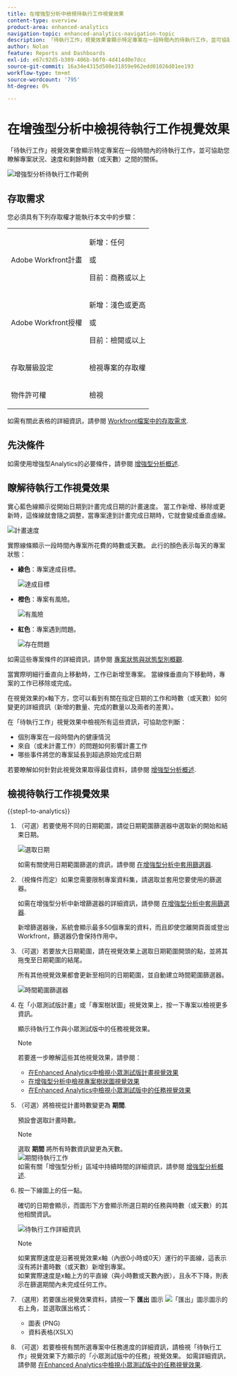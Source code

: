 ```yaml
---
title: 在增強型分析中檢視待執行工作視覺效果
content-type: overview
product-area: enhanced-analytics
navigation-topic: enhanced-analytics-navigation-topic
description: 「待執行工作」視覺效果會顯示特定專案在一段時間內的待執行工作，並可協助您瞭解專案狀況、速度和剩餘時數（或天數）之間的關係。
author: Nolan
feature: Reports and Dashboards
exl-id: e67c92d5-b309-406b-b6f0-4d414d0e7dcc
source-git-commit: 16a34e4315d508e31859e962edd01026d01ee193
workflow-type: tm+mt
source-wordcount: '795'
ht-degree: 0%

---
```


# 在增強型分析中檢視待執行工作視覺效果

<!-- Audited: 12/2023 -->

「待執行工作」視覺效果會顯示特定專案在一段時間內的待執行工作，並可協助您瞭解專案狀況、速度和剩餘時數（或天數）之間的關係。

![增強型分析待執行工作範例](assets/burndown120623.png)

## 存取需求

您必須具有下列存取權才能執行本文中的步驟：

<table style="table-layout:auto"> 
 <col> 
 <col> 
 <tbody> 
  <tr> 
   <td role="rowheader">Adobe Workfront計畫</td> 
   <td>
      <p>新增：任何</p>
      <p>或</p>
      <p>目前：商務或以上</p></td>
  </tr> 
  <tr> 
   <td role="rowheader">Adobe Workfront授權</td> 
   <td>
      <p>新增：淺色或更高</p>
      <p>或</p>
      <p>目前：檢閱或以上</p>
   </td> 
  </tr> 
  <tr> 
   <td role="rowheader">存取層級設定</td> 
   <td> <p>檢視專案的存取權</p> </td> 
  </tr> 
  <tr> 
   <td role="rowheader">物件許可權</td> 
   <td> <p>檢視</p> </td> 
  </tr> 
 </tbody> 
</table>

如需有關此表格的詳細資訊，請參閱 [Workfront檔案中的存取需求](/help/quicksilver/administration-and-setup/add-users/access-levels-and-object-permissions/access-level-requirements-in-documentation.md).

## 先決條件

如需使用增強型Analytics的必要條件，請參閱 [增強型分析概述](../enhanced-analytics/enhanced-analytics-overview.md#prerequisites).

## 瞭解待執行工作視覺效果

實心藍色線顯示從開始日期到計畫完成日期的計畫速度。 當工作新增、移除或更新時，這條線就會隨之調整，當專案達到計畫完成日期時，它就會變成垂直虛線。

![計畫速度](assets/burndown-planned-line.png)

實際線條顯示一段時間內專案所花費的時數或天數。 此行的顏色表示每天的專案狀態：

* **綠色**：專案達成目標。

  ![達成目標](assets/burndown-green.png)

* **橙色**：專案有風險。

  ![有風險](assets/burndown-orange.png)

* **紅色**：專案遇到問題。

  ![存在問題](assets/burndown-red.png)

如需這些專案條件的詳細資訊，請參閱 [專案狀態與狀態型別概觀](../manage-work/projects/manage-projects/project-condition-and-condition-type.md).

當實際明細行垂直向上移動時，工作已新增至專案。 當線條垂直向下移動時，專案的工作已移除或完成。

在視覺效果的x軸下方，您可以看到有關在指定日期的工作和時數（或天數）如何變更的詳細資訊（新增的數量、完成的數量以及兩者的差異）。

在「待執行工作」視覺效果中檢視所有這些資訊，可協助您判斷：

* 個別專案在一段時間內的健康情況
* 來自（或未計畫工作）的問題如何影響計畫工作
* 哪些事件將您的專案延長到超過原始完成日期

若要瞭解如何針對此視覺效果取得最佳資料，請參閱 [增強型分析概述](../enhanced-analytics/enhanced-analytics-overview.md).

## 檢視待執行工作視覺效果

{{step1-to-analytics}}

1. （可選）若要使用不同的日期範圍，請從日期範圍篩選器中選取新的開始和結束日期。

   ![選取日期](assets/filters-select-date-range-350x344.png)

   如需有關使用日期範圍篩選的資訊，請參閱 [在增強型分析中套用篩選器](../enhanced-analytics/use-enhanced-analytics-filters.md).

1. （視條件而定）如果您需要限制專案資料集，請選取並套用您要使用的篩選器。

   如需在增強型分析中新增篩選器的詳細資訊，請參閱 [在增強型分析中套用篩選器](../enhanced-analytics/use-enhanced-analytics-filters.md).

   新增篩選器後，系統會顯示最多50個專案的資料，而且即使您離開頁面或登出Workfront，篩選器仍會保持作用中。

1. （可選）若要放大日期範圍，請在視覺效果上選取日期範圍開頭的點，並將其拖曳至日期範圍的結尾。

   所有其他視覺效果都會更新至相同的日期範圍，並自動建立時間範圍篩選器。

   ![時間範圍篩選器](assets/timeframe-filter-350x220.png)

1. 在「小眾測試版計畫」或「專案樹狀圖」視覺效果上，按一下專案以檢視更多資訊。

   顯示待執行工作與小眾測試版中的任務視覺效果。

   >[!NOTE]
   >
   >若要進一步瞭解這些其他視覺效果，請參閱：
   >
   >   * [在Enhanced Analytics中檢視小眾測試版計畫視覺效果](../enhanced-analytics/flight-plan-overview.md)
   >   * [在增強型分析中檢視專案樹狀圖視覺效果](../enhanced-analytics/project-treemap-overview.md)
   >   * [在Enhanced Analytics中檢視小眾測試版中的任務視覺效果](../enhanced-analytics/tasks-in-flight-overview.md)
   >

1. （可選）將檢視從計畫時數變更為 **期間**.

   預設會選取計畫時數。

   >[!NOTE]
   >
   >選取 **期間** 將所有時數資訊變更為天數。\
   >![期間待執行工作](assets/duration-burndown-350x112.png)\
   >如需有關「增強型分析」區域中持續時間的詳細資訊，請參閱 [增強型分析概述](../enhanced-analytics/enhanced-analytics-overview.md#duration-view).

1. 按一下線圖上的任一點。

   確切的日期會顯示，而圖形下方會顯示所選日期的任務與時數（或天數）的其他相關資訊。

   ![待執行工作詳細資訊](assets/burndown-task-and-hour-changes-350x121.png)

   >[!NOTE]
   >
   >如果實際速度是沿著視覺效果x軸（內嵌0小時或0天）運行的平面線，這表示沒有將計畫時數（或天數）新增到專案。\
   >如果實際速度是x軸上方的平直線（與小時數或天數內嵌），且永不下降，則表示在篩選期間內未完成任何工作。

1. （選用）若要匯出視覺效果資料，請按一下 **匯出** 圖示 ![「匯出」圖示](assets/export.png)圖示的右上角，並選取匯出格式：

   * 圖表 (PNG)
   * 資料表格(XSLX)

1. （可選）若要檢視有關所選專案中任務進度的詳細資訊，請檢視「待執行工作」視覺效果下方顯示的「小眾測試版中的任務」視覺效果。 如需詳細資訊，請參閱 [在Enhanced Analytics中檢視小眾測試版中的任務視覺效果](/help/quicksilver/enhanced-analytics/tasks-in-flight-overview.md).
